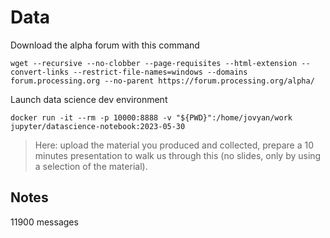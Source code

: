 # Data

Download the alpha forum with this command

```
wget --recursive --no-clobber --page-requisites --html-extension --convert-links --restrict-file-names=windows --domains forum.processing.org --no-parent https://forum.processing.org/alpha/
```

Launch data science dev environment

```
docker run -it --rm -p 10000:8888 -v "${PWD}":/home/jovyan/work jupyter/datascience-notebook:2023-05-30
```

> Here: upload the material you produced and collected, prepare a 10 minutes presentation to walk us through this (no slides, only by using a selection of the material).

## Notes

11900 messages